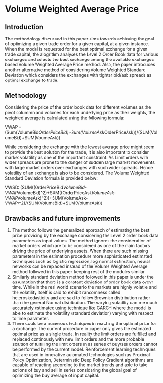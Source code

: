 # Volume Weighted Average Price

## Introduction

The methodology discussed in this paper aims towards achieving the goal of optimizing a given trade order for a given capital, at a given instance. When the model is requested for the best optimal exchange for a given trade capital, the alogrithm analyses the Level 2 Order Book data for various exchanges and selects the best exchange among the available exchanges based Volume Weighted Average Price method. Also, the paper introduces another alternative method of considering Volume Weighted Standard Deviation which considers the exchanges with tighter bid/ask spreads as optimal exchange to trade.

## Methodology

Considering the price of the order book data for different volumes as the pivot colummn and volumes for each underlying price as their weights, the weighted average is calculated using the following formula:

VWAP = (Sum(VolumeBid*OrderPriceBid)+Sum(VolumeAsk*OrderPriceAsk))/(SUM(VolumeBid)+SUM(VoumeAsk))

While considering the exchange with the lowest average price might seem to provide the best solution for the trade, it is also important to consider market volatility as one of the important constraint. As Limit orders with wider spreads are prone to the danger of sudden large market movements with large market orders over exchanges with such wider spreads. Hence volatility of an exchange is also to be considered. The Volume Weighted Standard Deviation formula is provided below:

VWSD: (SUM((OrderPriceBid*VolumeBid-VWAP*VolumeBid)^2)+SUM((OrderPriceAsk*VolumeAsk-VWAP*VolumeAsk)^2))+SUM(VolumeAsk-VWAP)^2)/(SUM(VolumeBid)+SUM(VolumeAsk))

## Drawbacks and future improvements

1. The method follows the generalized approach of estimating the best price providing by the exchange considering the Level 2 order book data parameters as input values. The method ignores the consideration of market orders which are to be considered as one of the main factors driving the price of underlying assets. When there are such missing parameters in the estimation procedure more sophisticated estimated techniques such as logistic regression, log normal estimation, neural networks can be replaced instead of the Volume Weighted Average method followed in this paper, keeping rest of the modules similar.
2. Similarly standard deviation method followed in this paper is under the assumption that there is a constant deviation of order book data ovevr time. While in the real world scenario the markets are highly volatile and the volatility itself is said to exhibit randomness called heteroskedasticity and are said to follow Brownian distribution rather than the general Normal distribution. The varying volatility can me much accurately estimated using technique like GARCH where the model is able to estimate the volatility (standard deviation) varying with respect to time parameter.
3. There could be a numerous techniques in reaching the optimal price for a exchange. The current procedure in paper only gives the estimated optimal price as a single trade. In reality the limit orders are fulfilled and replaced continously with new limit orders and the more probable solution of fulfilling the limit orders in as series of buy/sell orders cannot be performed by the current model. Reinforcement learning techniques that are used in innovative automated technologies such as Proximal Policy Optimization, Deterministic Deep Policy Gradient algorithms are capable of reacting according to the market trends and able to take actions of buy and sell in series considering the global goal of optimizing the buy average of input capital.
